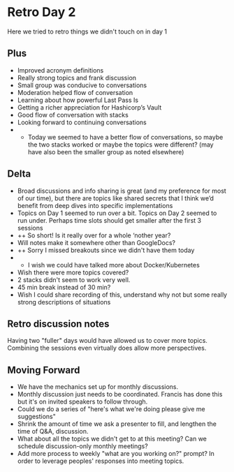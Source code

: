 # Retro Day 2

Here we tried to retro things we didn't touch on in day 1

## Plus

* Improved acronym definitions
* Really strong topics and frank discussion
* Small group was conducive to conversations
* Moderation helped flow of conversation
* Learning about how powerful Last Pass Is
* Getting a richer appreciation for Hashicorp’s Vault
* Good flow of conversation with stacks
* Looking forward to continuing conversations
* + Today we seemed to have a better flow of conversations, so maybe the two stacks worked or maybe the topics were different? (may have also been the smaller group as noted elsewhere)

## Delta

* Broad discussions and info sharing is great (and my preference for most of our time), but there are topics like shared secrets that I think we’d benefit from deep dives into specific implementations
* Topics on Day 1 seemed to run over a bit. Topics on Day 2 seemed to run under. Perhaps time slots should get smaller after the first 3 sessions
* ++ So short! Is it really over for a whole ‘nother year?
* Will notes make it somewhere other than GoogleDocs?
* ++ Sorry I missed breakouts since we didn't have them today
* + I wish we could have talked more about Docker/Kubernetes
* Wish there were more topics covered?
* 2 stacks didn't seem to work very well.
* 45 min break instead of 30 min?
* Wish I could share recording of this, understand why not but some really strong descriptions of situations


## Retro discussion notes

Having two "fuller" days would have allowed us to cover more topics.
Combining the sessions even virtually does allow more perspectives.

## Moving Forward

* We have the mechanics set up for monthly discussions.
* Monthly discussion just needs to be coordinated. Francis has done this but it's on invited speakers to follow through.
* Could we do a series of "here's what we're doing please give me suggestions"
* Shrink the amount of time we ask a presenter to fill, and lengthen the time of Q&A, discussion.
* What about all the topics we didn't get to at this meeting? Can we schedule discussion-only monthly meetings?
* Add more process to weekly "what are you working on?" prompt? In order to leverage peoples' responses into meeting topics.
